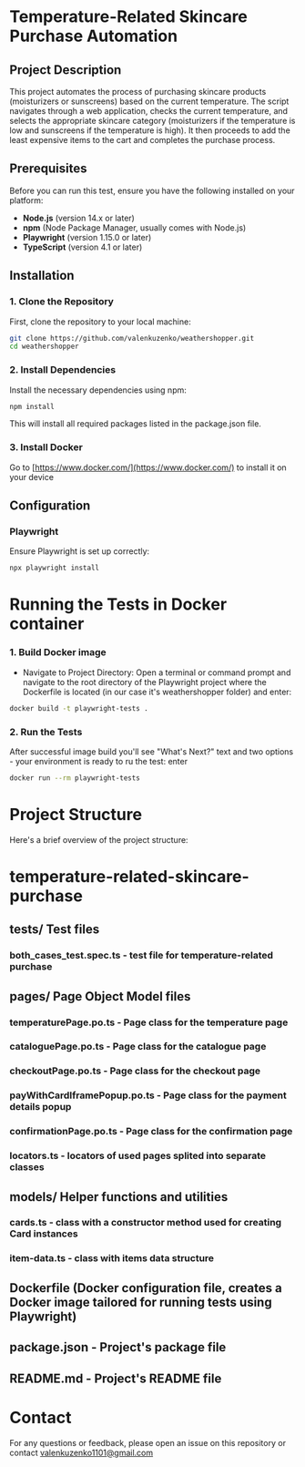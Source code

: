 # Temperature-Related Skincare Purchase Automation

## Project Description

This project automates the process of purchasing skincare products (moisturizers or sunscreens) based on the current temperature. The script navigates through a web application, checks the current temperature, and selects the appropriate skincare category (moisturizers if the temperature is low and sunscreens if the temperature is high). It then proceeds to add the least expensive items to the cart and completes the purchase process.

## Prerequisites

Before you can run this test, ensure you have the following installed on your platform:

- **Node.js** (version 14.x or later)
- **npm** (Node Package Manager, usually comes with Node.js)
- **Playwright** (version 1.15.0 or later)
- **TypeScript** (version 4.1 or later)

## Installation

### 1. Clone the Repository
First, clone the repository to your local machine:

```bash
git clone https://github.com/valenkuzenko/weathershopper.git
cd weathershopper
```

### 2. Install Dependencies
Install the necessary dependencies using npm:
```bash
npm install
```
This will install all required packages listed in the package.json file.

### 3. Install Docker
Go to [https://www.docker.com/](https://www.docker.com/)  to install it on your device

## Configuration

### Playwright
Ensure Playwright is set up correctly:
```bash
npx playwright install
```

# Running the Tests in Docker container

### 1. Build Docker image
- Navigate to Project Directory: Open a terminal or command prompt and navigate to the root directory of the Playwright project where the Dockerfile is located (in our case it's weathershopper folder) and enter:

```bash
docker build -t playwright-tests .
```

### 2. Run the Tests
After successful image build you'll see "What's Next?" text and two options - your environment is ready to ru the test: enter 

```bash
docker run --rm playwright-tests
```

# Project Structure
Here's a brief overview of the project structure:

# temperature-related-skincare-purchase

## tests/                     Test files

### both_cases_test.spec.ts     - test file for temperature-related purchase

## pages/                      Page Object Model files
### temperaturePage.po.ts          - Page class for the temperature page
### cataloguePage.po.ts            - Page class for the catalogue page
### checkoutPage.po.ts             - Page class for the checkout page
### payWithCardIframePopup.po.ts   - Page class for the payment details popup
### confirmationPage.po.ts         - Page class for the confirmation page
### locators.ts                    - locators of used pages splited into separate classes

## models/                      Helper functions and utilities
### cards.ts                       - class with a constructor method used for creating Card instances
### item-data.ts                   - class with items data structure

## Dockerfile (Docker configuration file, creates a Docker image tailored for running tests using Playwright)
## package.json                    - Project's package file
## README.md                       - Project's README file

# Contact
For any questions or feedback, please open an issue on this repository or contact valenkuzenko1101@gmail.com